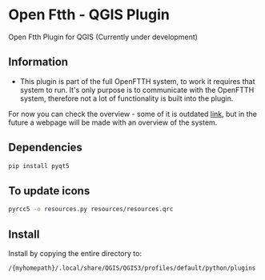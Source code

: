 # Open Ftth - QGIS Plugin

Open Ftth Plugin for QGIS (Currently under development)

## Information

* This plugin is part of the full OpenFTTH system, to work it requires that system to run. It's only purpose is to communicate with the OpenFTTH system, therefore not a lot of functionality is built into the plugin.

For now you can check the overview - some of it is outdated [link](https://github.com/DAXGRID/open-ftth-overview), but in the future a webpage will be made with an overview of the system.

## Dependencies

```bash
pip install pyqt5
```

## To update icons

```sh
pyrcc5 -o resources.py resources/resources.qrc
```

## Install

Install by copying the entire directory to:

```sh
/{myhomepath}/.local/share/QGIS/QGIS3/profiles/default/python/plugins
```
